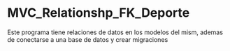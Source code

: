 # MVC_Relationshp_FK_Deporte
Este programa tiene relaciones de datos en los modelos del mism, ademas de conectarse a una base de datos y crear migraciones 
